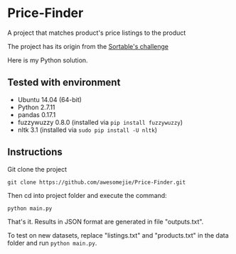 # Price-Finder
A project that matches product's price listings to the product

The project has its origin from the [Sortable's challenge](http://sortable.com/challenge/) 

Here is my Python solution. 

## Tested with environment
* Ubuntu 14.04 (64-bit)
* Python 2.7.11 
* pandas 0.17.1
* fuzzywuzzy 0.8.0 (installed via `pip install fuzzywuzzy`)
* nltk 3.1 (installed via `sudo pip install -U nltk`)

## Instructions
Git clone the project

```
git clone https://github.com/awesomejie/Price-Finder.git
```

Then cd into project folder and execute the command:

```
python main.py
```

That's it. Results in JSON format are generated in file "outputs.txt". 

To test on new datasets, replace "listings.txt" and "products.txt" in the data folder and run `python main.py`.
